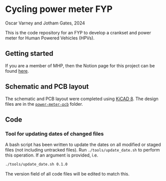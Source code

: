 # Cycling power meter FYP
Oscar Varney and Jotham Gates, 2024

This is the code repository for an FYP to develop a crankset and power meter for Human Powered Vehicles (HPVs).

## Getting started
If you are a member of MHP, then the Notion page for this project can be found [here](https://www.notion.so/monashhumanpower/Power-Pedals-Cranks-FYP-3e6eb409a05642b1ad961b32c2f40aa7).

## Schematic and PCB layout
The schematic and PCB layout were completed using [KiCAD 8](https://www.kicad.org/). The design files are in the [`power-meter-pcb`](./power-meter-pcb/) folder.

## Code
### Tool for updating dates of changed files
A bash script has been written to update the dates on all modified or staged files (not including untracked files). Run `./tools/update_date.sh` to perform this operation. If an argument is provided, i.e.
```bash
./tools/update_date.sh 0.1.0
```
The version field of all code files will be edited to match this.

